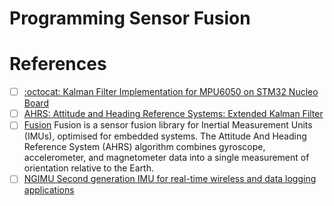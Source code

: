 # Programming Sensor Fusion

# References

- [ ] [:octocat: Kalman Filter Implementation for MPU6050 on STM32 Nucleo Board](https://github.com/ibrahimcahit/STM32_MPU6050_KalmanFilter)
- [ ] [AHRS: Attitude and Heading Reference Systems: Extended Kalman Filter](https://ahrs.readthedocs.io/en/latest/filters/ekf.html)
- [ ] [Fusion](https://github.com/xioTechnologies/Fusion)
    Fusion is a sensor fusion library for Inertial Measurement Units (IMUs), optimised for embedded systems. The Attitude And Heading Reference System (AHRS) algorithm combines gyroscope, accelerometer, and magnetometer data into a single measurement of orientation relative to the Earth.
- [ ] [NGIMU Second generation IMU for real-time wireless and data logging applications](https://x-io.co.uk/ngimu/)
